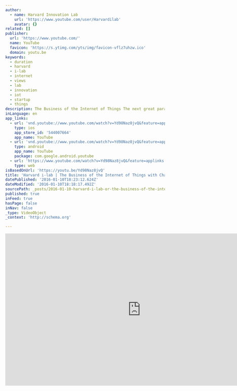 ```yaml
---
author:
  - name: Harvard Innovation Lab
    url: 'https://www.youtube.com/user/Harvardilab'
    avatar: {}
related: []
publisher:
  url: 'https://www.youtube.com/'
  name: YouTube
  favicon: 'https://s.ytimg.com/yts/img/favicon-vflz7uhzw.ico'
  domain: youtu.be
keywords:
  - duration
  - harvard
  - i-lab
  - internet
  - views
  - lab
  - innovation
  - iot
  - startup
  - things
description: The Business of the Internet of Things The next great paradigm shift in the Internet will be the inclusion of the Internet INSIDE of everything we see in the physical world.
inLanguage: en
app_links:
  - url: 'vnd.youtube://www.youtube.com/watch?v=Yd98Naz8jvQ&feature=applinks'
    type: ios
    app_store_id: '544007664'
    app_name: YouTube
  - url: 'vnd.youtube://www.youtube.com/watch?v=Yd98Naz8jvQ&feature=applinks'
    type: android
    app_name: YouTube
    package: com.google.android.youtube
  - url: 'https://www.youtube.com/watch?v=Yd98Naz8jvQ&feature=applinks'
    type: web
isBasedOnUrl: 'https://youtu.be/Yd98Naz8jvQ'
title: 'Harvard i-lab | The Business of the Internet of Things with Chad Jones'
datePublished: '2016-01-10T18:23:12.624Z'
dateModified: '2016-01-10T18:18:17.492Z'
sourcePath: _posts/2016-01-10-harvard-i-lab-or-the-business-of-the-internet-of-things-with.md
published: true
inFeed: true
hasPage: false
inNav: false
_type: VideoObject
_context: 'http://schema.org'

---
```

<iframe src="https://cdn.embedly.com/widgets/media.html?src=https%3A%2F%2Fwww.youtube.com%2Fembed%2FYd98Naz8jvQ%3Ffeature%3Doembed&amp;url=https%3A%2F%2Fwww.youtube.com%2Fwatch%3Fv%3DYd98Naz8jvQ%26feature%3Dyoutu.be&amp;image=https%3A%2F%2Fi.ytimg.com%2Fvi%2FYd98Naz8jvQ%2Fhqdefault.jpg&amp;key=b7d04c9b404c499eba89ee7072e1c4f7&amp;type=text%2Fhtml&amp;schema=youtube" width="854" height="480" scrolling="no" frameborder="0" allowfullscreen="allowfullscreen" style=""></iframe>